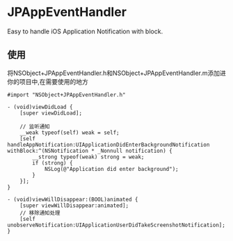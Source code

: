# JPAppEventHandler
Easy to handle iOS Application Notification with block.

## 使用
将NSObject+JPAppEventHandler.h和NSObject+JPAppEventHandler.m添加进你的项目中,在需要使用的地方

```objc
#import "NSObject+JPAppEventHandler.h"

- (void)viewDidLoad {
    [super viewDidLoad];
    
    // 监听通知
    __weak typeof(self) weak = self;
    [self handleAppNotification:UIApplicationDidEnterBackgroundNotification withBlock:^(NSNotification * _Nonnull notification) {
        __strong typeof(weak) strong = weak;
        if (strong) {
            NSLog(@"Application did enter background");
        }
    }];
}

- (void)viewWillDisappear:(BOOL)animated {
    [super viewWillDisappear:animated];
    // 移除通知处理
    [self unobserveNotification:UIApplicationUserDidTakeScreenshotNotification];
}

```
